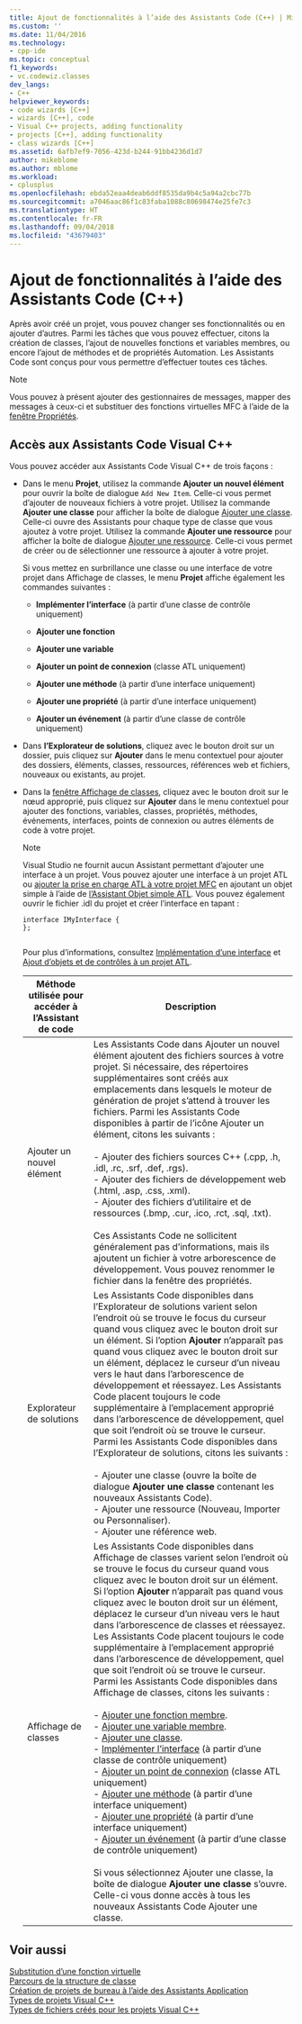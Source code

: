 ```yaml
---
title: Ajout de fonctionnalités à l’aide des Assistants Code (C++) | Microsoft Docs
ms.custom: ''
ms.date: 11/04/2016
ms.technology:
- cpp-ide
ms.topic: conceptual
f1_keywords:
- vc.codewiz.classes
dev_langs:
- C++
helpviewer_keywords:
- code wizards [C++]
- wizards [C++], code
- Visual C++ projects, adding functionality
- projects [C++], adding functionality
- class wizards [C++]
ms.assetid: 6afb7ef9-7056-423d-b244-91bb4236d1d7
author: mikeblome
ms.author: mblome
ms.workload:
- cplusplus
ms.openlocfilehash: ebda52eaa4deab6ddf8535da9b4c5a94a2cbc77b
ms.sourcegitcommit: a7046aac86f1c83faba1088c80698474e25fe7c3
ms.translationtype: HT
ms.contentlocale: fr-FR
ms.lasthandoff: 09/04/2018
ms.locfileid: "43679403"
---
```

# <a name="adding-functionality-with-code-wizards-c"></a>Ajout de fonctionnalités à l’aide des Assistants Code (C++)
Après avoir créé un projet, vous pouvez changer ses fonctionnalités ou en ajouter d’autres. Parmi les tâches que vous pouvez effectuer, citons la création de classes, l’ajout de nouvelles fonctions et variables membres, ou encore l’ajout de méthodes et de propriétés Automation. Les Assistants Code sont conçus pour vous permettre d’effectuer toutes ces tâches.  
  
> [!NOTE]
>  Vous pouvez à présent ajouter des gestionnaires de messages, mapper des messages à ceux-ci et substituer des fonctions virtuelles MFC à l’aide de la [fenêtre Propriétés](/visualstudio/ide/reference/properties-window).  
  
## <a name="accessing-visual-c-code-wizards"></a>Accès aux Assistants Code Visual C++  
 Vous pouvez accéder aux Assistants Code Visual C++ de trois façons :  
  
-   Dans le menu **Projet**, utilisez la commande **Ajouter un nouvel élément** pour ouvrir la boîte de dialogue `Add New Item`. Celle-ci vous permet d’ajouter de nouveaux fichiers à votre projet. Utilisez la commande **Ajouter une classe** pour afficher la boîte de dialogue [Ajouter une classe](../ide/add-class-dialog-box.md). Celle-ci ouvre des Assistants pour chaque type de classe que vous ajoutez à votre projet. Utilisez la commande **Ajouter une ressource** pour afficher la boîte de dialogue [Ajouter une ressource](../windows/add-resource-dialog-box.md). Celle-ci vous permet de créer ou de sélectionner une ressource à ajouter à votre projet.  
  
     Si vous mettez en surbrillance une classe ou une interface de votre projet dans Affichage de classes, le menu **Projet** affiche également les commandes suivantes :  
  
    -   **Implémenter l’interface** (à partir d’une classe de contrôle uniquement)  
  
    -   **Ajouter une fonction**  
  
    -   **Ajouter une variable**  
  
    -   **Ajouter un point de connexion** (classe ATL uniquement)  
  
    -   **Ajouter une méthode** (à partir d’une interface uniquement)  
  
    -   **Ajouter une propriété** (à partir d’une interface uniquement)  
  
    -   **Ajouter un événement** (à partir d’une classe de contrôle uniquement)  
  
-   Dans **l’Explorateur de solutions**, cliquez avec le bouton droit sur un dossier, puis cliquez sur **Ajouter** dans le menu contextuel pour ajouter des dossiers, éléments, classes, ressources, références web et fichiers, nouveaux ou existants, au projet.  
  
-   Dans la [fenêtre Affichage de classes](/visualstudio/ide/viewing-the-structure-of-code), cliquez avec le bouton droit sur le nœud approprié, puis cliquez sur **Ajouter** dans le menu contextuel pour ajouter des fonctions, variables, classes, propriétés, méthodes, événements, interfaces, points de connexion ou autres éléments de code à votre projet.  
  
    > [!NOTE]
    >  Visual Studio ne fournit aucun Assistant permettant d’ajouter une interface à un projet. Vous pouvez ajouter une interface à un projet ATL ou [ajouter la prise en charge ATL à votre projet MFC](../mfc/reference/adding-atl-support-to-your-mfc-project.md) en ajoutant un objet simple à l’aide de [l’Assistant Objet simple ATL](../atl/reference/atl-simple-object-wizard.md). Vous pouvez également ouvrir le fichier .idl du projet et créer l’interface en tapant :  
  
    ```  
    interface IMyInterface {  
    };  
  
    ```  
  
     Pour plus d’informations, consultez [Implémentation d’une interface](../ide/implementing-an-interface-visual-cpp.md) et [Ajout d’objets et de contrôles à un projet ATL](../atl/reference/adding-objects-and-controls-to-an-atl-project.md).  
  
    |Méthode utilisée pour accéder à l’Assistant de code|Description|  
    |-----------------------------|-----------------|  
    |Ajouter un nouvel élément|Les Assistants Code dans Ajouter un nouvel élément ajoutent des fichiers sources à votre projet. Si nécessaire, des répertoires supplémentaires sont créés aux emplacements dans lesquels le moteur de génération de projet s’attend à trouver les fichiers. Parmi les Assistants Code disponibles à partir de l’icône Ajouter un élément, citons les suivants :<br /><br /> -   Ajouter des fichiers sources C++ (.cpp, .h, .idl, .rc, .srf, .def, .rgs).<br />-   Ajouter des fichiers de développement web (.html, .asp, .css, .xml).<br />-   Ajouter des fichiers d’utilitaire et de ressources (.bmp, .cur, .ico, .rct, .sql, .txt).<br /><br /> Ces Assistants Code ne sollicitent généralement pas d’informations, mais ils ajoutent un fichier à votre arborescence de développement. Vous pouvez renommer le fichier dans la fenêtre des propriétés.|  
    |Explorateur de solutions|Les Assistants Code disponibles dans l’Explorateur de solutions varient selon l’endroit où se trouve le focus du curseur quand vous cliquez avec le bouton droit sur un élément. Si l’option **Ajouter** n’apparaît pas quand vous cliquez avec le bouton droit sur un élément, déplacez le curseur d’un niveau vers le haut dans l’arborescence de développement et réessayez. Les Assistants Code placent toujours le code supplémentaire à l’emplacement approprié dans l’arborescence de développement, quel que soit l’endroit où se trouve le curseur. Parmi les Assistants Code disponibles dans l’Explorateur de solutions, citons les suivants :<br /><br /> -   Ajouter une classe (ouvre la boîte de dialogue **Ajouter une classe** contenant les nouveaux Assistants Code).<br />-   Ajouter une ressource (Nouveau, Importer ou Personnaliser).<br />-   Ajouter une référence web.|  
    |Affichage de classes|Les Assistants Code disponibles dans Affichage de classes varient selon l’endroit où se trouve le focus du curseur quand vous cliquez avec le bouton droit sur un élément. Si l’option **Ajouter** n’apparaît pas quand vous cliquez avec le bouton droit sur un élément, déplacez le curseur d’un niveau vers le haut dans l’arborescence de classes et réessayez. Les Assistants Code placent toujours le code supplémentaire à l’emplacement approprié dans l’arborescence de développement, quel que soit l’endroit où se trouve le curseur. Parmi les Assistants Code disponibles dans Affichage de classes, citons les suivants :<br /><br /> -   [Ajouter une fonction membre](../ide/adding-a-member-function-visual-cpp.md).<br />-   [Ajouter une variable membre](../ide/adding-a-member-variable-visual-cpp.md).<br />-   [Ajouter une classe](../ide/adding-a-class-visual-cpp.md).<br />-   [Implémenter l’interface](../ide/implement-interface-wizard.md) (à partir d’une classe de contrôle uniquement)<br />-   [Ajouter un point de connexion](../ide/implement-connection-point-wizard.md) (classe ATL uniquement)<br />-   [Ajouter une méthode](../ide/add-method-wizard.md) (à partir d’une interface uniquement)<br />-   [Ajouter une propriété](../ide/names-add-property-wizard.md) (à partir d’une interface uniquement)<br />-   [Ajouter un événement](../ide/add-event-wizard.md) (à partir d’une classe de contrôle uniquement)<br /><br /> Si vous sélectionnez Ajouter une classe, la boîte de dialogue **Ajouter une classe** s’ouvre. Celle-ci vous donne accès à tous les nouveaux Assistants Code Ajouter une classe.|  
  
## <a name="see-also"></a>Voir aussi  
 [Substitution d’une fonction virtuelle](../ide/overriding-a-virtual-function-visual-cpp.md)   
 [Parcours de la structure de classe](../ide/navigating-the-class-structure-visual-cpp.md)   
 [Création de projets de bureau à l’aide des Assistants Application](../ide/creating-desktop-projects-by-using-application-wizards.md)   
 [Types de projets Visual C++](../ide/visual-cpp-project-types.md)   
 [Types de fichiers créés pour les projets Visual C++](../ide/file-types-created-for-visual-cpp-projects.md)